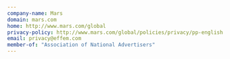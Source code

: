 ```yaml
---
company-name: Mars
domain: mars.com
home: http://www.mars.com/global
privacy-policy: http://www.mars.com/global/policies/privacy/pp-english
email: privacy@effem.com
member-of: "Association of National Advertisers"
---
```




